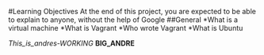 #Learning Objectives
At the end of this project, you are expected to be able to explain to anyone, without the help of Google
##General
*What is a virtual machine
*What is Vagrant
*Who wrote Vagrant
*What is Ubuntu

*This_is_andres-WORKING*
**BIG_ANDRE**
